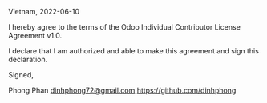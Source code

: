 Vietnam, 2022-06-10

I hereby agree to the terms of the Odoo Individual Contributor License
Agreement v1.0.

I declare that I am authorized and able to make this agreement and sign this
declaration.

Signed,

Phong Phan dinhphong72@gmail.com https://github.com/dinhphong
